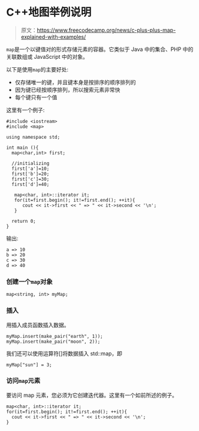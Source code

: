 # C++地图举例说明

> 原文：<https://www.freecodecamp.org/news/c-plus-plus-map-explained-with-examples/>

`map`是一个以键值对的形式存储元素的容器。它类似于 Java 中的集合、PHP 中的关联数组或 JavaScript 中的对象。

以下是使用`map`的主要好处:

*   仅存储唯一的键，并且键本身是按排序的顺序排列的
*   因为键已经按顺序排列，所以搜索元素非常快
*   每个键只有一个值

这里有一个例子:

```
#include <iostream>
#include <map>

using namespace std;

int main (){
  map<char,int> first;

  //initializing
  first['a']=10;
  first['b']=20;
  first['c']=30;
  first['d']=40;

   map<char, int>::iterator it;
   for(it=first.begin(); it!=first.end(); ++it){
      cout << it->first << " => " << it->second << '\n';
   }

  return 0;
}
```

输出:

```
a => 10
b => 20
c => 30
d => 40
```

### 创建一个`map`对象

`map<string, int> myMap;`

### 插入

用插入成员函数插入数据。

```
myMap.insert(make_pair("earth", 1));
myMap.insert(make_pair("moon", 2));
```

我们还可以使用运算符[]将数据插入 std::map，即

`myMap["sun"] = 3;`

### 访问`map`元素

要访问 map 元素，您必须为它创建迭代器。这里有一个如前所述的例子。

```
map<char, int>::iterator it;
for(it=first.begin(); it!=first.end(); ++it){
  cout << it->first << " => " << it->second << '\n';
}
```